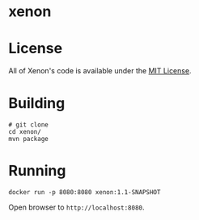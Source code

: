 # xenon

# License

All of Xenon's code is available under the [MIT License](https://tldrlegal.com/license/mit-license).

# Building
```
# git clone
cd xenon/
mvn package
```

# Running
```
docker run -p 8080:8080 xenon:1.1-SNAPSHOT
```
Open browser to `http://localhost:8080`.

